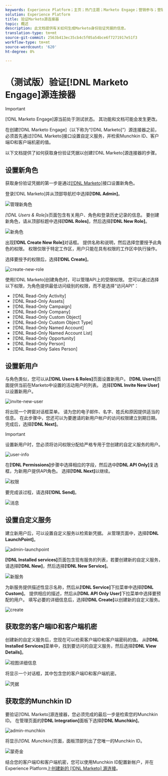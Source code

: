 ```yaml
---
keywords: Experience Platform；主页；热门主题；Marketo Engage；营销参与；营销
solution: Experience Platform
title: 验证Marketo源连接器
topic: 概述
description: 此文档提供有关如何生成Marketo身份验证凭据的信息。
translation-type: tm+mt
source-git-commit: 2563b413ec35cb4c5f05a54bce6f7271917e51f3
workflow-type: tm+mt
source-wordcount: '620'
ht-degree: 0%

---
```



# （测试版）验证[!DNL Marketo Engage]源连接器

>[!IMPORTANT]
>
>[!DNL Marketo Engage]源当前处于测试状态。 其功能和文档可能会发生更改。

在创建[!DNL Marketo Engage]（以下称为“[!DNL Marketo]”）源连接器之前，必须首先通过[!DNL Marketo]接口设置自定义服务，并检索Munchkin ID、客户端ID和客户端机密的值。

以下文档提供了如何获取身份验证凭据以创建[!DNL Marketo]源连接器的步骤。

## 设置新角色

获取身份验证凭据的第一步是通过[[!DNL Marketo]](https://app-sjint.marketo.com/#MM0A1)接口设置新角色。

登录[!DNL Marketo]并从顶部导航栏中选择&#x200B;**[!DNL Admin]**。

![管理新角色](../images/marketo/home.png)

*[!DNL Users & Role]s*&#x200B;页面包含有关用户、角色和登录历史记录的信息。 要创建新角色，请从顶部标题中选择&#x200B;**[!DNL Roles]**，然后选择&#x200B;**[!DNL New Role]**。

![新角色](../images/marketo/new-role.png)

出现&#x200B;**[!DNL Create New Role]**&#x200B;对话框。 提供名称和说明，然后选择您要授予此角色的权限。 权限仅限于特定工作区，用户只能在具有权限的工作区中执行操作。

选择要授予的权限后，选择&#x200B;**[!DNL Create]**。

![create-new-role](../images/marketo/create-new-role.png)

使用[!DNL Marketo]创建角色时，可以管理API上的受限权限。 您可以通过选择以下权限，为角色提供最低访问级别的权限，而不是选择“访问API”：

* [!DNL Read-Only Activity]
* [!DNL Read-Only Assets]
* [!DNL Read-Only Campaign]
* [!DNL Read-Only Company]
* [!DNL Read-Only Custom Object]
* [!DNL Read-Only Custom Object Type]
* [!DNL Read-Only Named Account]
* [!DNL Read-Only Named Account List]
* [!DNL Read-Only Opportunity]
* [!DNL Read-Only Person]
* [!DNL Read-Only Sales Person]

## 设置新用户

与角色类似，您可以从&#x200B;**[!DNL Users & Roles]**&#x200B;页面设置新用户。 **[!DNL Users]**&#x200B;页面提供当前在Marketo中设置的活动用户的列表。 选择&#x200B;**[!DNL Invite New User]**&#x200B;以设置新用户。

![invite-new-user](../images/marketo/invite-new-user.png)

将出现一个跨窗对话框菜单。 请为您的电子邮件、名字、姓氏和原因提供适当的信息。 在此步骤中，您还可以为要邀请的新用户帐户的访问权限建立到期日期。 完成后，选择&#x200B;**[!DNL Next]**。

>[!IMPORTANT]
>
>设置新用户时，您必须将访问权限分配给严格专用于您创建的自定义服务的用户。

![user-info](../images/marketo/new-user-info.png)

在&#x200B;**[!DNL Permissions]**&#x200B;步骤中选择相应的字段，然后选中&#x200B;**[!DNL API Only]**&#x200B;复选框，为新用户提供API角色。 选择&#x200B;**[!DNL Next]**&#x200B;以继续。

![权限](../images/marketo/permissions.png)

要完成该过程，请选择&#x200B;**[!DNL Send]**。

![消息](../images/marketo/message.png)

## 设置自定义服务

建立新用户后，可以设置自定义服务以检索新凭据。 从管理页面中，选择&#x200B;**[!DNL LaunchPoint]**。

![admin-launchpoint](../images/marketo/admin-launchpoint.png)

**[!DNL Installed services]**&#x200B;页面包含现有服务的列表，若要创建新的自定义服务，请选择&#x200B;**[!DNL New]**，然后选择&#x200B;**[!DNL New Service]**。

![新服务](../images/marketo/new-service.png)

为新服务提供描述性显示名称，然后从&#x200B;**[!DNL Service]**&#x200B;下拉菜单中选择&#x200B;**[!DNL Custom]**。 提供相应的描述，然后从&#x200B;**[!DNL API Only User]**&#x200B;下拉菜单中选择要预配的用户。 填写必要的详细信息后，选择&#x200B;**[!DNL Create]**&#x200B;以创建新的自定义服务。

![create](../images/marketo/create.png)

## 获取您的客户端ID和客户端机密

创建新的自定义服务后，您现在可以检索客户端ID和客户端密码的值。 从&#x200B;**[!DNL Installed Services]**&#x200B;菜单中，找到要访问的自定义服务，然后选择&#x200B;**[!DNL View Details]**。

![视图详细信息](../images/marketo/view-details.png)

将显示一个对话框，其中包含您的客户端ID和客户端机密。

![凭据](../images/marketo/credentials.png)

## 获取您的Munchkin ID

要验证[!DNL Marketo]源连接器，您必须完成的最后一步是检索您的Munchkin ID。 在管理页面的&#x200B;**[!DNL Integration]**&#x200B;面板下选择&#x200B;**[!DNL Munchkin]**。

![admin-munchkin](../images/marketo/admin-munchkin.png)

将显示&#x200B;*[!DNL Munchkin]*&#x200B;页面，面板顶部列出了您唯一的Munchkin ID。

![蒙奇金](../images/marketo/munchkin-id.png)

结合您的客户端ID和客户端机密，您可以使用Munchkin ID配置新帐户，并在Experience Platform上[创建新的 [!DNL Marketo] 源连接](../../../tutorials/ui/create/adobe-applications/marketo.md)。
